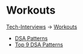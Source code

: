 # Workouts

[Tech-Interviews](../README.md) -> [Workouts](Workouts.md)

- [DSA Patterns](DSA%20Patterns/DSAPatterns.md)
- [Top 9 DSA Patterns](Top%209%20DSA%20Patterns/Top9DSAPatterns.md)